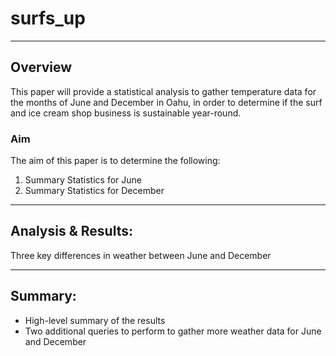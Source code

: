 # surfs_up
---

## Overview
This paper will provide a statistical analysis to gather temperature data for the months of June and December in Oahu, in order to determine if the surf and ice cream shop business is sustainable year-round.

### Aim

The aim of this paper is to determine the following:
  1. Summary Statistics for June
  2. Summary Statistics for December

---
## Analysis & Results:

Three key differences in weather between June and December

---
## Summary:

- High-level summary of the results  
- Two additional queries to perform to gather more weather data for June and December
